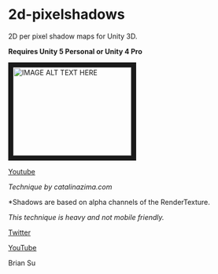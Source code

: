 # 2d-pixelshadows
2D per pixel shadow maps for Unity 3D. 

**Requires Unity 5 Personal or Unity 4 Pro**


<a href="http://www.youtube.com/watch?feature=player_embedded&v=PBBCJHrNH-o" target="_blank"><img src="http://img.youtube.com/vi/PBBCJHrNH-o/0.jpg" 
alt="IMAGE ALT TEXT HERE" width="240" height="180" border="10" /></a>

[Youtube](https://youtu.be/PBBCJHrNH-o?list=UUTWE3nSIKgIlWxsAXj2dzrw)

*Technique by catalinazima.com*

*Shadows are based on alpha channels of the RenderTexture.

*This technique is heavy and not mobile friendly.*

[Twitter](twitter.com/brianasu)

[YouTube](youtube.com/brianasu)

Brian Su
